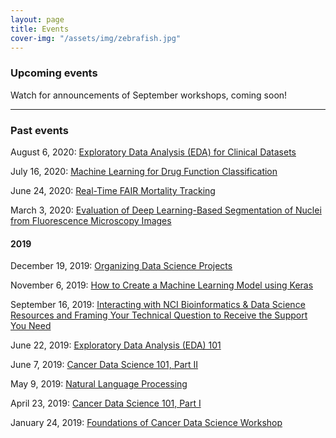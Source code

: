 ```yaml
---
layout: page
title: Events
cover-img: "/assets/img/zebrafish.jpg"
---
```


### Upcoming events

Watch for announcements of September workshops, coming soon!

---

### Past events

August 6, 2020: [Exploratory Data Analysis (EDA) for Clinical Datasets](../2020-08-06-Exploratory_Data_Analysis_for_Clinical_Datasets)

July 16, 2020: [Machine Learning for Drug Function Classification](../2020-06-29-machine_learning_for_drug_function_classification)  

June 24, 2020: [Real-Time FAIR Mortality Tracking](../2020-06-15-real-time_fair_mortality_tracking)  

March 3, 2020: [Evaluation of Deep Learning-Based Segmentation of Nuclei from Fluorescence Microscopy Images](../2020-03-03-evaluation_of_deep_learning-based_segmentation_of_nuclei_from_fluorescence_microscopy_images)  

#### 2019 

December 19, 2019: [Organizing Data Science Projects](../2019-12-12-organizing_data_science_projects)  

November 6, 2019: [How to Create a Machine Learning Model using Keras](../2019-11-06-how_to_create_a_machine_learning_model_using_keras)  

September 16, 2019: [Interacting with NCI Bioinformatics & Data Science Resources and Framing Your Technical Question to Receive the Support You Need](../2019-09-16-interacting_with_nci_bioinformatics_and_data_science_resources_and_framing_your_technical_question_to_receive_the_support_you_need)  

June 22, 2019: [Exploratory Data Analysis (EDA) 101](../2019-06-22-exploratory_data_analysis_101)  

June 7, 2019: [Cancer Data Science 101, Part II](../2019-06-07-cancer_data_science_101_part_ii)  

May 9, 2019: [Natural Language Processing](..https://ncihub.org/groups/nihai/seminars/nlp)

April 23, 2019: [Cancer Data Science 101, Part I](../2019-04-23-cancer_data_science_101_part_i)  

January 24, 2019: [Foundations of Cancer Data Science Workshop](../2019-01-24-foundations_of_cancer_data_science_workshop)  

